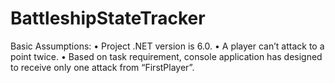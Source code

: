 # BattleshipStateTracker

Basic Assumptions:
•	Project .NET version is 6.0.
•	A player can’t attack to a point twice.
•	Based on task requirement, console application has designed to receive only one attack from “FirstPlayer”.
